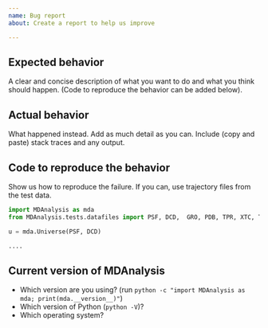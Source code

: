 ```yaml
---
name: Bug report
about: Create a report to help us improve

---
```


## Expected behavior ##

A clear and concise description of what you want to do and what you think should happen. (Code to reproduce the behavior can be added below).


## Actual behavior ##

What happened instead. Add as much detail as you can. Include (copy and paste) stack traces and any output.


## Code to reproduce the behavior ##

Show us how to reproduce the failure. If you can, use trajectory files from the test data.

``` python
import MDAnalysis as mda
from MDAnalysis.tests.datafiles import PSF, DCD,  GRO, PDB, TPR, XTC, TRR,  PRMncdf, NCDF

u = mda.Universe(PSF, DCD)

....

```

## Current version of MDAnalysis ##

- Which version are you using? (run `python -c "import MDAnalysis as mda; print(mda.__version__)"`)
- Which version of Python (`python -V`)?
- Which operating system?
